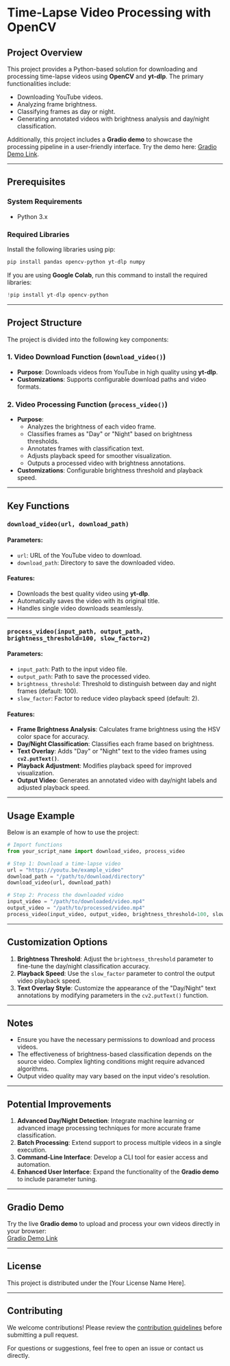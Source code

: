 
# Time-Lapse Video Processing with OpenCV

## Project Overview

This project provides a Python-based solution for downloading and processing time-lapse videos using **OpenCV** and **yt-dlp**. The primary functionalities include:  
- Downloading YouTube videos.  
- Analyzing frame brightness.  
- Classifying frames as day or night.  
- Generating annotated videos with brightness analysis and day/night classification.  

Additionally, this project includes a **Gradio demo** to showcase the processing pipeline in a user-friendly interface. Try the demo here: [Gradio Demo Link](#).

---

## Prerequisites

### **System Requirements**
- Python 3.x

### **Required Libraries**
Install the following libraries using pip:  
```bash
pip install pandas opencv-python yt-dlp numpy
```

If you are using **Google Colab**, run this command to install the required libraries:  
```python
!pip install yt-dlp opencv-python
```

---

## Project Structure

The project is divided into the following key components:

### **1. Video Download Function (`download_video()`)**
- **Purpose**: Downloads videos from YouTube in high quality using **yt-dlp**.
- **Customizations**: Supports configurable download paths and video formats.

### **2. Video Processing Function (`process_video()`)**
- **Purpose**: 
  - Analyzes the brightness of each video frame.
  - Classifies frames as "Day" or "Night" based on brightness thresholds.
  - Annotates frames with classification text.
  - Adjusts playback speed for smoother visualization.
  - Outputs a processed video with brightness annotations.
- **Customizations**: Configurable brightness threshold and playback speed.

---

## Key Functions

### **`download_video(url, download_path)`**

#### **Parameters**:
- `url`: URL of the YouTube video to download.
- `download_path`: Directory to save the downloaded video.

#### **Features**:
- Downloads the best quality video using **yt-dlp**.
- Automatically saves the video with its original title.
- Handles single video downloads seamlessly.

---

### **`process_video(input_path, output_path, brightness_threshold=100, slow_factor=2)`**

#### **Parameters**:
- `input_path`: Path to the input video file.  
- `output_path`: Path to save the processed video.  
- `brightness_threshold`: Threshold to distinguish between day and night frames (default: 100).  
- `slow_factor`: Factor to reduce video playback speed (default: 2).  

#### **Features**:
- **Frame Brightness Analysis**: Calculates frame brightness using the HSV color space for accuracy.  
- **Day/Night Classification**: Classifies each frame based on brightness.  
- **Text Overlay**: Adds "Day" or "Night" text to the video frames using **`cv2.putText()`**.  
- **Playback Adjustment**: Modifies playback speed for improved visualization.  
- **Output Video**: Generates an annotated video with day/night labels and adjusted playback speed.  

---

## Usage Example

Below is an example of how to use the project:

```python
# Import functions
from your_script_name import download_video, process_video

# Step 1: Download a time-lapse video
url = "https://youtu.be/example_video"
download_path = "/path/to/download/directory"
download_video(url, download_path)

# Step 2: Process the downloaded video
input_video = "/path/to/downloaded/video.mp4"
output_video = "/path/to/processed/video.mp4"
process_video(input_video, output_video, brightness_threshold=100, slow_factor=2)
```

---

## Customization Options

1. **Brightness Threshold**: Adjust the `brightness_threshold` parameter to fine-tune the day/night classification accuracy.  
2. **Playback Speed**: Use the `slow_factor` parameter to control the output video playback speed.  
3. **Text Overlay Style**: Customize the appearance of the "Day/Night" text annotations by modifying parameters in the `cv2.putText()` function.

---

## Notes

- Ensure you have the necessary permissions to download and process videos.  
- The effectiveness of brightness-based classification depends on the source video. Complex lighting conditions might require advanced algorithms.  
- Output video quality may vary based on the input video's resolution.  

---

## Potential Improvements

1. **Advanced Day/Night Detection**: Integrate machine learning or advanced image processing techniques for more accurate frame classification.  
2. **Batch Processing**: Extend support to process multiple videos in a single execution.  
3. **Command-Line Interface**: Develop a CLI tool for easier access and automation.  
4. **Enhanced User Interface**: Expand the functionality of the **Gradio demo** to include parameter tuning.  

---

## Gradio Demo

Try the live **Gradio demo** to upload and process your own videos directly in your browser:  
[Gradio Demo Link](#)

---

## License

This project is distributed under the [Your License Name Here].  

---

## Contributing

We welcome contributions! Please review the [contribution guidelines](#) before submitting a pull request.  

For questions or suggestions, feel free to open an issue or contact us directly.

